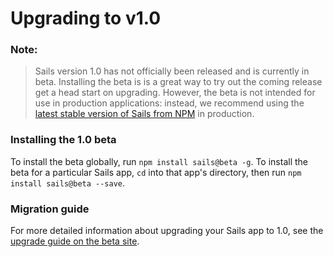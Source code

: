 # Upgrading to v1.0

### Note:
> Sails version 1.0 has not officially been released and is currently in beta. Installing the beta is is a great way to try out the coming release get a head start on upgrading. However, the beta is not intended for use in production applications: instead, we recommend using the [latest stable version of Sails from NPM](https://www.npmjs.com/package/sails) in production.

### Installing the 1.0 beta

To install the beta globally, run `npm install sails@beta -g`. To install the beta for a particular Sails app, `cd` into that app's directory, then run `npm install sails@beta --save`.

### Migration guide

For more detailed information about upgrading your Sails app to 1.0, see the [upgrade guide on the beta site](http://next.sailsjs.com/documentation/upgrading/to-v-1-0).

<docmeta name="displayName" value="To v.1.0">
<docmeta name="version" value="1.0.0">
